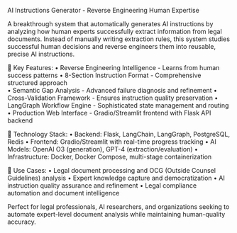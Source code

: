 AI Instructions Generator - Reverse Engineering Human Expertise

A breakthrough system that automatically generates AI instructions by analyzing how human experts successfully extract information from legal documents. Instead of manually writing extraction rules, this system studies successful human decisions and reverse engineers them into reusable, precise AI instructions.

🎯 Key Features:
• Reverse Engineering Intelligence - Learns from human success patterns
• 8-Section Instruction Format - Comprehensive structured approach  
• Semantic Gap Analysis - Advanced failure diagnosis and refinement
• Cross-Validation Framework - Ensures instruction quality preservation
• LangGraph Workflow Engine - Sophisticated state management and routing
• Production Web Interface - Gradio/Streamlit frontend with Flask API backend

🔧 Technology Stack:
• Backend: Flask, LangChain, LangGraph, PostgreSQL, Redis
• Frontend: Gradio/Streamlit with real-time progress tracking
• AI Models: OpenAI O3 (generation), GPT-4 (extraction/evaluation)
• Infrastructure: Docker, Docker Compose, multi-stage containerization

🚀 Use Cases:
• Legal document processing and OCG (Outside Counsel Guidelines) analysis
• Expert knowledge capture and democratization
• AI instruction quality assurance and refinement
• Legal compliance automation and document intelligence

Perfect for legal professionals, AI researchers, and organizations seeking to automate expert-level document analysis while maintaining human-quality accuracy.
